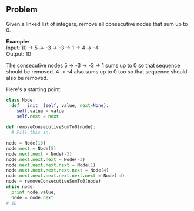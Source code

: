## Problem

Given a linked list of integers, remove all consecutive nodes that sum up to 0.

**Example:**  
Input: 10 -> 5 -> -3 -> -3 -> 1 -> 4 -> -4  
Output: 10  

The consecutive nodes 5 -> -3 -> -3 -> 1 sums up to 0 so that sequence should be removed. 4 -> -4 also sums up to 0 too so that sequence should also be removed.

Here's a starting point:

```python
class Node:
  def __init__(self, value, next=None):
    self.value = value
    self.next = next

def removeConsecutiveSumTo0(node):
  # Fill this in.

node = Node(10)
node.next = Node(5)
node.next.next = Node(-3)
node.next.next.next = Node(-3)
node.next.next.next.next = Node(1)
node.next.next.next.next.next = Node(4)
node.next.next.next.next.next.next = Node(-4)
node = removeConsecutiveSumTo0(node)
while node:
  print node.value,
  node = node.next
# 10
```